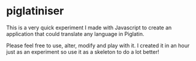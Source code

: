 # piglatiniser
This is a very quick experiment I made with Javascript to create an application that could translate any language in Piglatin.

Please feel free to use, alter, modify and play with it. I created it in an hour just as an experiment so use it as a skeleton to do a lot better!
